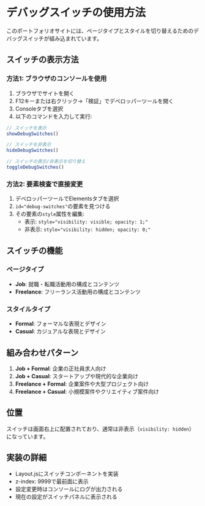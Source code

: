# デバッグスイッチの使用方法

このポートフォリオサイトには、ページタイプとスタイルを切り替えるためのデバッグスイッチが組み込まれています。

## スイッチの表示方法

### 方法1: ブラウザのコンソールを使用
1. ブラウザでサイトを開く
2. F12キーまたは右クリック→「検証」でデベロッパーツールを開く
3. Consoleタブを選択
4. 以下のコマンドを入力して実行:

```javascript
// スイッチを表示
showDebugSwitches()

// スイッチを非表示
hideDebugSwitches()

// スイッチの表示/非表示を切り替え
toggleDebugSwitches()
```

### 方法2: 要素検査で直接変更
1. デベロッパーツールでElementsタブを選択
2. `id="debug-switches"`の要素を見つける
3. その要素の`style`属性を編集:
   - 表示: `style="visibility: visible; opacity: 1;"`
   - 非表示: `style="visibility: hidden; opacity: 0;"`

## スイッチの機能

### ページタイプ
- **Job**: 就職・転職活動用の構成とコンテンツ
- **Freelance**: フリーランス活動用の構成とコンテンツ

### スタイルタイプ
- **Formal**: フォーマルな表現とデザイン
- **Casual**: カジュアルな表現とデザイン

## 組み合わせパターン
1. **Job + Formal**: 企業の正社員求人向け
2. **Job + Casual**: スタートアップや現代的な企業向け
3. **Freelance + Formal**: 企業案件や大型プロジェクト向け
4. **Freelance + Casual**: 小規模案件やクリエイティブ案件向け

## 位置
スイッチは画面右上に配置されており、通常は非表示（`visibility: hidden`）になっています。

## 実装の詳細
- Layout.jsにスイッチコンポーネントを実装
- z-index: 9999で最前面に表示
- 設定変更時はコンソールにログが出力される
- 現在の設定がスイッチパネルに表示される
